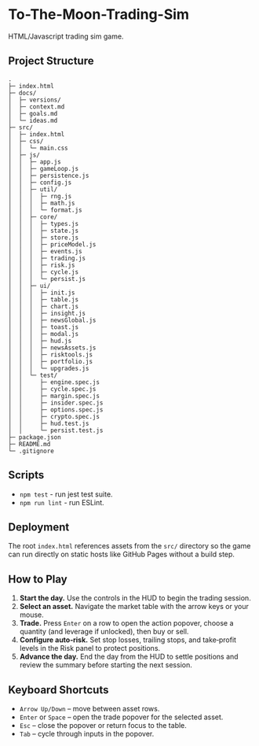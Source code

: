 # To-The-Moon-Trading-Sim

HTML/Javascript trading sim game.

## Project Structure

```
.
├─ index.html
├─ docs/
│  ├─ versions/
│  ├─ context.md
│  ├─ goals.md
│  └─ ideas.md
├─ src/
│  ├─ index.html
│  ├─ css/
│  │  └─ main.css
│  ├─ js/
│  │  ├─ app.js
│  │  ├─ gameLoop.js
│  │  ├─ persistence.js
│  │  ├─ config.js
│  │  ├─ util/
│  │  │  ├─ rng.js
│  │  │  ├─ math.js
│  │  │  └─ format.js
│  │  ├─ core/
│  │  │  ├─ types.js
│  │  │  ├─ state.js
│  │  │  ├─ store.js
│  │  │  ├─ priceModel.js
│  │  │  ├─ events.js
│  │  │  ├─ trading.js
│  │  │  ├─ risk.js
│  │  │  ├─ cycle.js
│  │  │  └─ persist.js
│  │  ├─ ui/
│  │  │  ├─ init.js
│  │  │  ├─ table.js
│  │  │  ├─ chart.js
│  │  │  ├─ insight.js
│  │  │  ├─ newsGlobal.js
│  │  │  ├─ toast.js
│  │  │  ├─ modal.js
│  │  │  ├─ hud.js
│  │  │  ├─ newsAssets.js
│  │  │  ├─ risktools.js
│  │  │  ├─ portfolio.js
│  │  │  └─ upgrades.js
│  │  └─ test/
│  │     ├─ engine.spec.js
│  │     ├─ cycle.spec.js
│  │     ├─ margin.spec.js
│  │     ├─ insider.spec.js
│  │     ├─ options.spec.js
│  │     ├─ crypto.spec.js
│  │     ├─ hud.test.js
│  │     └─ persist.test.js
├─ package.json
├─ README.md
└─ .gitignore
```

## Scripts

- `npm test` - run jest test suite.
- `npm run lint` - run ESLint.

## Deployment

The root `index.html` references assets from the `src/` directory so the
game can run directly on static hosts like GitHub Pages without a build step.

## How to Play

1. **Start the day.** Use the controls in the HUD to begin the trading session.
2. **Select an asset.** Navigate the market table with the arrow keys or your mouse.
3. **Trade.** Press `Enter` on a row to open the action popover, choose a quantity (and leverage if unlocked), then buy or sell.
4. **Configure auto‑risk.** Set stop losses, trailing stops, and take‑profit levels in the Risk panel to protect positions.
5. **Advance the day.** End the day from the HUD to settle positions and review the summary before starting the next session.

## Keyboard Shortcuts

- `Arrow Up/Down` – move between asset rows.
- `Enter` or `Space` – open the trade popover for the selected asset.
- `Esc` – close the popover or return focus to the table.
- `Tab` – cycle through inputs in the popover.
